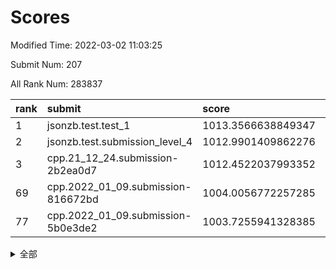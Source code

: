 # Scores

Modified Time: 2022-03-02 11:03:25

Submit Num: 207

All Rank Num: 283837

| rank |               submit               |       score        |       sigma        | pk_num |
| :--- | :--------------------------------- | :----------------- | :----------------- | :----- |
| 1    | jsonzb.test.test_1                 | 1013.3566638849347 | 0.7929407883424506 | 5484   |
| 2    | jsonzb.test.submission_level_4     | 1012.9901409862276 | 0.8244798492024343 | 5491   |
| 3    | cpp.21_12_24.submission-2b2ea0d7   | 1012.4522037993352 | 0.809057776021697  | 5483   |
| 69   | cpp.2022_01_09.submission-816672bd | 1004.0056772257285 | 0.7276370931517177 | 5482   |
| 77   | cpp.2022_01_09.submission-5b0e3de2 | 1003.7255941328385 | 0.7139350634771733 | 5488   |


<details>
<summary>全部</summary>

| rank |                 submit                 |       score        |       sigma        | pk_num |
| :--- | :------------------------------------- | :----------------- | :----------------- | :----- |
| 1    | jsonzb.test.test_1                     | 1013.3566638849347 | 0.7929407883424506 | 5484   |
| 2    | jsonzb.test.submission_level_4         | 1012.9901409862276 | 0.8244798492024343 | 5491   |
| 3    | cpp.21_12_24.submission-2b2ea0d7       | 1012.4522037993352 | 0.809057776021697  | 5483   |
| 4    | gobigger.level_3.submission_level_3_15 | 1011.4682093481649 | 0.7788866611324896 | 5482   |
| 5    | gobigger.level_3.submission_level_3_10 | 1011.3243917770855 | 0.763572150950777  | 5484   |
| 6    | gobigger.level_3.submission_level_3_44 | 1011.0985729976547 | 0.7853794393778902 | 5492   |
| 7    | gobigger.level_3.submission_level_3_19 | 1010.9088545864049 | 0.7565312783580951 | 5491   |
| 8    | gobigger.level_3.submission_level_3_31 | 1010.7701890656223 | 0.7543454493557468 | 5484   |
| 9    | gobigger.level_3.submission_level_3_35 | 1010.7456050251959 | 0.7534702441292025 | 5484   |
| 10   | gobigger.level_3.submission_level_3_8  | 1010.7267436013196 | 0.7855258740166551 | 5485   |
| 11   | gobigger.level_3.submission_level_3_40 | 1010.7036718939056 | 0.7630220767263186 | 5487   |
| 12   | gobigger.level_3.submission_level_3_33 | 1010.6748327958002 | 0.7726688226642228 | 5492   |
| 13   | gobigger.level_3.submission_level_3_20 | 1010.6439257596976 | 0.7670708713380407 | 5481   |
| 14   | gobigger.level_3.submission_level_3_25 | 1010.6035325345043 | 0.7735647062134031 | 5480   |
| 15   | gobigger.level_3.submission_level_3_1  | 1010.4854356923031 | 0.7570738592422511 | 5483   |
| 16   | gobigger.level_3.submission_level_3_7  | 1010.4803467653857 | 0.7557535325607425 | 5493   |
| 17   | gobigger.level_3.submission_level_3_32 | 1010.4154250325499 | 0.7548368553031994 | 5487   |
| 18   | gobigger.level_3.submission_level_3_24 | 1010.3931595643153 | 0.7549899028610342 | 5492   |
| 19   | gobigger.level_3.submission_level_3_2  | 1010.39301063029   | 0.7453285719808592 | 5492   |
| 20   | gobigger.level_3.submission_level_3_12 | 1010.3441878677042 | 0.7638855536804403 | 5485   |
| 21   | gobigger.level_3.submission_level_3_42 | 1010.1830259940431 | 0.7671011777551627 | 5481   |
| 22   | gobigger.level_3.submission_level_3_36 | 1010.1799934555804 | 0.7602370465018291 | 5486   |
| 23   | gobigger.level_3.submission_level_3_47 | 1010.1100858270146 | 0.753375961773625  | 5484   |
| 24   | gobigger.level_3.submission_level_3_34 | 1010.1097920196086 | 0.7637273196237001 | 5486   |
| 25   | gobigger.level_3.submission_level_3_48 | 1010.1015538536051 | 0.7528640465075475 | 5485   |
| 26   | gobigger.level_3.submission_level_3_13 | 1010.0702950774395 | 0.7568856636060933 | 5487   |
| 27   | gobigger.level_3.submission_level_3_21 | 1009.8920249244667 | 0.7591581120811411 | 5487   |
| 28   | gobigger.level_3.submission_level_3_5  | 1009.7852750987238 | 0.7725203378618185 | 5485   |
| 29   | gobigger.level_3.submission_level_3_3  | 1009.7396876404028 | 0.7492005074228701 | 5486   |
| 30   | gobigger.level_3.submission_level_3_28 | 1009.7327081470621 | 0.7484092190368171 | 5486   |
| 31   | gobigger.level_3.submission_level_3_11 | 1009.7075612870659 | 0.7262681004380017 | 5482   |
| 32   | gobigger.level_3.submission_level_3_38 | 1009.6840544067155 | 0.7752410112521555 | 5486   |
| 33   | gobigger.level_3.submission_level_3_22 | 1009.6697559704994 | 0.7382347483670847 | 5482   |
| 34   | gobigger.level_3.submission_level_3_23 | 1009.6555887894178 | 0.7549084556362865 | 5482   |
| 35   | gobigger.level_3.submission_level_3_16 | 1009.6423313200081 | 0.7466252017269205 | 5483   |
| 36   | gobigger.level_3.submission_level_3_45 | 1009.6280075111998 | 0.744930120276259  | 5486   |
| 37   | gobigger.level_3.submission_level_3_0  | 1009.6136855068751 | 0.7386244150668647 | 5481   |
| 38   | gobigger.level_3.submission_level_3_41 | 1009.5967237140811 | 0.7618513180149287 | 5486   |
| 39   | gobigger.level_3.submission_level_3_9  | 1009.3840433228165 | 0.7514397541461089 | 5487   |
| 40   | gobigger.level_3.submission_level_3_27 | 1009.3531375745371 | 0.7529110098493484 | 5482   |
| 41   | gobigger.level_3.submission_level_3_37 | 1009.3499001057747 | 0.7743660787158995 | 5486   |
| 42   | gobigger.level_3.submission_level_3_30 | 1009.3407168994308 | 0.7532127666758837 | 5481   |
| 43   | gobigger.level_3.submission_level_3_29 | 1009.2035252673498 | 0.7589424307677014 | 5483   |
| 44   | gobigger.level_3.submission_level_3_26 | 1009.15956794322   | 0.7591437988471161 | 5486   |
| 45   | gobigger.level_3.submission_level_3_49 | 1009.1289072343619 | 0.747648820289694  | 5490   |
| 46   | gobigger.level_3.submission_level_3_39 | 1008.8839564780532 | 0.7602046663376499 | 5483   |
| 47   | gobigger.level_3.submission_level_3_18 | 1008.8258040590304 | 0.7549295424974434 | 5481   |
| 48   | gobigger.level_3.submission_level_3_46 | 1008.8210510446323 | 0.729795552203113  | 5489   |
| 49   | gobigger.level_3.submission_level_3_14 | 1008.794454155923  | 0.7497467308351511 | 5477   |
| 50   | gobigger.level_3.submission_level_3_4  | 1008.7468237464357 | 0.7544163537166878 | 5485   |
| 51   | gobigger.level_3.submission_level_3_17 | 1008.2414237990985 | 0.7451192843478607 | 5492   |
| 52   | gobigger.level_3.submission_level_3_43 | 1008.0263382445547 | 0.7477140893324068 | 5493   |
| 53   | gobigger.level_3.submission_level_3_6  | 1007.8082697533241 | 0.7383327347383991 | 5484   |
| 54   | gobigger.level_1.submission_level_1_22 | 1005.4756385204345 | 0.7351864494133373 | 5483   |
| 55   | gobigger.level_1.submission_level_1_26 | 1004.9990842639438 | 0.7413128848029268 | 5478   |
| 56   | gobigger.level_1.submission_level_1_30 | 1004.8363471237426 | 0.7224819196988341 | 5483   |
| 57   | gobigger.level_1.submission_level_1_31 | 1004.8089372546708 | 0.7153900330276289 | 5485   |
| 58   | gobigger.level_1.submission_level_1_33 | 1004.4351536442541 | 0.71215440541743   | 5487   |
| 59   | gobigger.level_1.submission_level_1_39 | 1004.4121423766294 | 0.7157137602159186 | 5488   |
| 60   | gobigger.level_1.submission_level_1_11 | 1004.346514289428  | 0.7386186347062401 | 5483   |
| 61   | gobigger.level_1.submission_level_1_23 | 1004.2800897473617 | 0.7163081765900083 | 5480   |
| 62   | gobigger.level_1.submission_level_1_18 | 1004.2659470551157 | 0.7220110546149966 | 5482   |
| 63   | gobigger.level_1.submission_level_1_19 | 1004.1454219212795 | 0.7179078561343837 | 5484   |
| 64   | gobigger.level_1.submission_level_1_7  | 1004.1338462562799 | 0.7305150720856445 | 5490   |
| 65   | gobigger.level_1.submission_level_1_35 | 1004.1283236573888 | 0.7120050175953606 | 5484   |
| 66   | gobigger.level_1.submission_level_1_12 | 1004.0687916216708 | 0.7270035360098611 | 5486   |
| 67   | gobigger.level_1.submission_level_1_25 | 1004.0552568345308 | 0.7136021614880632 | 5491   |
| 68   | gobigger.level_1.submission_level_1_43 | 1004.0151078015598 | 0.716585726062199  | 5485   |
| 69   | cpp.2022_01_09.submission-816672bd     | 1004.0056772257285 | 0.7276370931517177 | 5482   |
| 70   | gobigger.level_1.submission_level_1_13 | 1003.9917662979411 | 0.7170118358806341 | 5484   |
| 71   | gobigger.level_1.submission_level_1_48 | 1003.9660293430009 | 0.715964466807737  | 5482   |
| 72   | gobigger.level_1.submission_level_1_38 | 1003.9477313590003 | 0.720281727843435  | 5482   |
| 73   | gobigger.level_1.submission_level_1_49 | 1003.8601307478998 | 0.7183467076708432 | 5480   |
| 74   | gobigger.level_1.submission_level_1_10 | 1003.832293602915  | 0.7141021472132992 | 5485   |
| 75   | gobigger.level_1.submission_level_1_2  | 1003.7738974434852 | 0.7255285193643339 | 5486   |
| 76   | gobigger.level_1.submission_level_1_27 | 1003.7313025996774 | 0.7270612730944709 | 5479   |
| 77   | cpp.2022_01_09.submission-5b0e3de2     | 1003.7255941328385 | 0.7139350634771733 | 5488   |
| 78   | gobigger.level_1.submission_level_1_20 | 1003.7081573939798 | 0.7118312354204834 | 5484   |
| 79   | gobigger.level_1.submission_level_1_17 | 1003.7057007110554 | 0.731559572737924  | 5490   |
| 80   | gobigger.level_1.submission_level_1_46 | 1003.6990988177715 | 0.7175928141639349 | 5487   |
| 81   | gobigger.level_1.submission_level_1_24 | 1003.6867891170195 | 0.7135182491165681 | 5488   |
| 82   | gobigger.level_1.submission_level_1_5  | 1003.6598404412418 | 0.7195613249264821 | 5489   |
| 83   | gobigger.level_1.submission_level_1_1  | 1003.6284414419513 | 0.7153771329200845 | 5484   |
| 84   | gobigger.level_1.submission_level_1_15 | 1003.5731506223947 | 0.7093864004042403 | 5487   |
| 85   | gobigger.level_1.submission_level_1_21 | 1003.5271435167234 | 0.7203700965186407 | 5487   |
| 86   | gobigger.level_1.submission_level_1_36 | 1003.3988607862891 | 0.7164770943290895 | 5486   |
| 87   | gobigger.level_1.submission_level_1_16 | 1003.3662357905125 | 0.7134735310807564 | 5488   |
| 88   | gobigger.level_1.submission_level_1_28 | 1003.3506315882036 | 0.7129239480292616 | 5483   |
| 89   | gobigger.level_1.submission_level_1_6  | 1003.3310310983035 | 0.7045953799443063 | 5480   |
| 90   | gobigger.level_1.submission_level_1_32 | 1003.3150230723513 | 0.705018671321026  | 5485   |
| 91   | gobigger.level_1.submission_level_1_41 | 1003.1861630412883 | 0.7177064496316381 | 5484   |
| 92   | gobigger.level_1.submission_level_1_47 | 1003.1771447450573 | 0.7162357142769643 | 5481   |
| 93   | gobigger.level_1.submission_level_1_37 | 1003.1753872577411 | 0.7137441888364748 | 5486   |
| 94   | gobigger.level_1.submission_level_1_14 | 1003.1733885808801 | 0.7083536792774496 | 5485   |
| 95   | gobigger.level_1.submission_level_1_0  | 1003.1283526214459 | 0.7154263191939848 | 5487   |
| 96   | gobigger.level_1.submission_level_1_29 | 1003.0031714300155 | 0.7168806864137985 | 5475   |
| 97   | gobigger.level_1.submission_level_1_44 | 1002.9862450325909 | 0.718952042231467  | 5483   |
| 98   | gobigger.level_1.submission_level_1_40 | 1002.6452997712605 | 0.7125136239542087 | 5490   |
| 99   | gobigger.level_1.submission_level_1_4  | 1002.6346600747399 | 0.7041419803672607 | 5481   |
| 100  | gobigger.level_1.submission_level_1_34 | 1002.1718398299939 | 0.7077486952266668 | 5481   |
| 101  | gobigger.level_1.submission_level_1_42 | 1002.133125992812  | 0.7313113248069897 | 5490   |
| 102  | gobigger.level_1.submission_level_1_9  | 1002.0395639502707 | 0.7159634232275426 | 5481   |
| 103  | gobigger.level_1.submission_level_1_3  | 1001.8604036757982 | 0.7177861698207362 | 5486   |
| 104  | gobigger.level_1.submission_level_1_8  | 1001.800757396626  | 0.7109406935825676 | 5474   |
| 105  | gobigger.level_1.submission_level_1_45 | 1001.1854891596205 | 0.7119270461023091 | 5486   |
| 106  | gobigger.random.submission_random_39   | 997.9437346739079  | 0.7115013453604515 | 5484   |
| 107  | gobigger.random.submission_random_13   | 997.7301880061749  | 0.6992165832504754 | 5480   |
| 108  | gobigger.random.submission_random_5    | 997.4211945338167  | 0.7173973258068567 | 5485   |
| 109  | gobigger.random.submission_random_9    | 997.047278669249   | 0.7023010584540679 | 5488   |
| 110  | gobigger.random.submission_random_29   | 996.7690244717079  | 0.7063418407046002 | 5485   |
| 111  | gobigger.random.submission_random_46   | 996.7217494857376  | 0.7156941463862636 | 5485   |
| 112  | gobigger.random.submission_random_10   | 996.6489922431434  | 0.7189154721007877 | 5483   |
| 113  | gobigger.random.submission_random_19   | 996.6190583516133  | 0.710641333606906  | 5474   |
| 114  | gobigger.random.submission_random_0    | 996.5207625790705  | 0.703919768685297  | 5485   |
| 115  | gobigger.random.submission_random_34   | 996.509052819373   | 0.713110256619723  | 5483   |
| 116  | gobigger.random.submission_random_30   | 996.4640043786499  | 0.7074804559491444 | 5485   |
| 117  | gobigger.random.submission_random_15   | 996.4171535811009  | 0.7116309952617692 | 5480   |
| 118  | gobigger.random.submission_random_43   | 996.4086120669909  | 0.7085787103728948 | 5486   |
| 119  | gobigger.random.submission_random_25   | 996.2708857873452  | 0.7050288498036318 | 5481   |
| 120  | gobigger.random.submission_random_3    | 996.2648211431049  | 0.7112442366569692 | 5485   |
| 121  | gobigger.random.submission_random_7    | 996.1969242290231  | 0.7175090807626536 | 5485   |
| 122  | gobigger.random.submission_random_45   | 996.1566537368865  | 0.7148381552754074 | 5487   |
| 123  | gobigger.random.submission_random_17   | 996.1328794478962  | 0.7151516184113604 | 5483   |
| 124  | gobigger.random.submission_random_40   | 996.1252472437806  | 0.7116525863656762 | 5486   |
| 125  | gobigger.random.submission_random_31   | 996.1197183784266  | 0.7112076385881235 | 5486   |
| 126  | gobigger.random.submission_random_11   | 996.0844279222837  | 0.7109208091194694 | 5485   |
| 127  | gobigger.random.submission_random_22   | 996.0797552816057  | 0.7038408304441781 | 5483   |
| 128  | gobigger.random.submission_random_48   | 996.0713077789006  | 0.7169062385044465 | 5481   |
| 129  | gobigger.random.submission_random_32   | 996.0606828897448  | 0.7158384212004586 | 5490   |
| 130  | gobigger.random.submission_random_4    | 996.0175884860143  | 0.7250461370929394 | 5489   |
| 131  | gobigger.random.submission_random_8    | 995.9629109846726  | 0.7092233187568684 | 5484   |
| 132  | gobigger.random.submission_random_27   | 995.9341145344849  | 0.7164722999041897 | 5484   |
| 133  | gobigger.random.submission_random_20   | 995.9186298113539  | 0.718696670419752  | 5487   |
| 134  | gobigger.random.submission_random_49   | 995.9127878260834  | 0.7232865389015262 | 5485   |
| 135  | gobigger.random.submission_random_42   | 995.8874641142584  | 0.7211800394639079 | 5480   |
| 136  | gobigger.random.submission_random_12   | 995.8480513559963  | 0.704168145852207  | 5486   |
| 137  | gobigger.random.submission_random_16   | 995.8203867045015  | 0.7179540213082162 | 5489   |
| 138  | gobigger.random.submission_random_33   | 995.7288909197503  | 0.7174962697843152 | 5485   |
| 139  | gobigger.random.submission_random_18   | 995.6460757212616  | 0.6987752246358399 | 5485   |
| 140  | gobigger.random.submission_random_26   | 995.6431946350716  | 0.7274165073298117 | 5483   |
| 141  | gobigger.random.submission_random_44   | 995.5709210367604  | 0.7196572874951677 | 5487   |
| 142  | gobigger.random.submission_random_28   | 995.5362770303849  | 0.7111082010730732 | 5483   |
| 143  | gobigger.random.submission_random_47   | 995.514406209924   | 0.7114922485261813 | 5485   |
| 144  | gobigger.random.submission_random_24   | 995.4156491403782  | 0.7113872976430452 | 5486   |
| 145  | gobigger.random.submission_random_41   | 995.3887342346442  | 0.7185261470134876 | 5483   |
| 146  | gobigger.random.submission_random_37   | 995.2821805013182  | 0.7147545976336319 | 5485   |
| 147  | gobigger.random.submission_random_23   | 995.2810739875921  | 0.7293631534027638 | 5487   |
| 148  | gobigger.random.submission_random_21   | 995.2570659526177  | 0.7154101505339014 | 5480   |
| 149  | gobigger.random.submission_random_6    | 995.2433837518304  | 0.7129531647619302 | 5482   |
| 150  | gobigger.random.submission_random_1    | 995.2252708024092  | 0.7066631863716529 | 5486   |
| 151  | gobigger.random.submission_random_14   | 995.1851470886426  | 0.6959821686678485 | 5484   |
| 152  | gobigger.random.submission_random_36   | 995.1578153514253  | 0.7087755882355791 | 5483   |
| 153  | gobigger.random.submission_random_38   | 995.0406662335951  | 0.7147767095739359 | 5483   |
| 154  | gobigger.random.submission_random_2    | 994.6704782495847  | 0.712504284361576  | 5483   |
| 155  | gobigger.random.submission_random_35   | 994.2091273030718  | 0.7158124510173721 | 5484   |
| 156  | gobigger.level_2.submission_level_2_19 | 993.3812283305259  | 0.7214237917051061 | 5485   |
| 157  | gobigger.level_2.submission_level_2_3  | 993.3809168469087  | 0.7299340708839815 | 5480   |
| 158  | gobigger.level_2.submission_level_2_0  | 993.3530575138155  | 0.7411783683900158 | 5487   |
| 159  | gobigger.level_2.submission_level_2_6  | 993.2730450736218  | 0.7626992808574673 | 5484   |
| 160  | gobigger.level_2.submission_level_2_17 | 993.1170137211349  | 0.7504349455720524 | 5492   |
| 161  | gobigger.level_2.submission_level_2_21 | 993.1161372425158  | 0.7461568628449011 | 5485   |
| 162  | gobigger.level_2.submission_level_2_47 | 993.0446655655219  | 0.747953370471981  | 5480   |
| 163  | gobigger.level_2.submission_level_2_10 | 993.0328770161206  | 0.7300961788918419 | 5486   |
| 164  | gobigger.level_2.submission_level_2_18 | 993.0042772509     | 0.7323362898028202 | 5481   |
| 165  | gobigger.level_2.submission_level_2_27 | 992.8498296855159  | 0.7477986875886575 | 5487   |
| 166  | gobigger.level_2.submission_level_2_8  | 992.8293789113502  | 0.7311912775871532 | 5489   |
| 167  | gobigger.level_2.submission_level_2_23 | 992.6767467881657  | 0.7422114514851458 | 5485   |
| 168  | gobigger.level_2.submission_level_2_41 | 992.6701951051584  | 0.7472525794793999 | 5486   |
| 169  | gobigger.level_2.submission_level_2_35 | 992.5694374252582  | 0.7516007468841782 | 5483   |
| 170  | gobigger.level_2.submission_level_2_38 | 992.5274591969396  | 0.7299999456139561 | 5486   |
| 171  | gobigger.level_2.submission_level_2_48 | 992.4515756991449  | 0.7351960610135709 | 5484   |
| 172  | gobigger.level_2.submission_level_2_7  | 992.4048348094617  | 0.7388823507123925 | 5480   |
| 173  | gobigger.level_2.submission_level_2_4  | 992.3869106726278  | 0.7345836729595117 | 5486   |
| 174  | gobigger.level_2.submission_level_2_24 | 992.3322622460128  | 0.7619547528667561 | 5481   |
| 175  | gobigger.level_2.submission_level_2_15 | 992.1052466334113  | 0.7400098809956576 | 5486   |
| 176  | gobigger.level_2.submission_level_2_22 | 992.0576867299078  | 0.7298804133626738 | 5485   |
| 177  | gobigger.level_2.submission_level_2_20 | 992.039364020339   | 0.7386446260071    | 5483   |
| 178  | gobigger.level_2.submission_level_2_29 | 991.963749606611   | 0.7614019884789719 | 5486   |
| 179  | gobigger.level_2.submission_level_2_2  | 991.8519048132425  | 0.7311306303936888 | 5485   |
| 180  | gobigger.level_2.submission_level_2_32 | 991.8435428479816  | 0.7482609999492891 | 5485   |
| 181  | gobigger.level_2.submission_level_2_9  | 991.8414662602626  | 0.7630573546301067 | 5481   |
| 182  | gobigger.level_2.submission_level_2_12 | 991.7375000221044  | 0.7542588069958778 | 5488   |
| 183  | gobigger.level_2.submission_level_2_25 | 991.7357922814875  | 0.7618375826193468 | 5484   |
| 184  | gobigger.level_2.submission_level_2_36 | 991.7347207328286  | 0.7604390460151377 | 5487   |
| 185  | gobigger.level_2.submission_level_2_44 | 991.7079581911375  | 0.7498916430514596 | 5485   |
| 186  | gobigger.level_2.submission_level_2_34 | 991.6838948870462  | 0.7616437679315139 | 5491   |
| 187  | gobigger.level_2.submission_level_2_33 | 991.6681238845412  | 0.7476454509910407 | 5485   |
| 188  | gobigger.level_2.submission_level_2_11 | 991.543433291036   | 0.7395982576752869 | 5484   |
| 189  | gobigger.level_2.submission_level_2_28 | 991.5322034898904  | 0.7492374656272004 | 5488   |
| 190  | gobigger.level_2.submission_level_2_14 | 991.4201593093919  | 0.7481982475190715 | 5481   |
| 191  | gobigger.level_2.submission_level_2_31 | 991.3848427389235  | 0.7571413741530993 | 5488   |
| 192  | gobigger.level_2.submission_level_2_1  | 991.309834292657   | 0.7404222951270572 | 5485   |
| 193  | gobigger.level_2.submission_level_2_30 | 991.1861363671132  | 0.749398585403023  | 5491   |
| 194  | gobigger.level_2.submission_level_2_42 | 991.1472209225518  | 0.7584652794781709 | 5491   |
| 195  | gobigger.level_2.submission_level_2_40 | 991.1327358824454  | 0.7613641262581272 | 5489   |
| 196  | gobigger.level_2.submission_level_2_45 | 991.1213968650749  | 0.7655307113952459 | 5483   |
| 197  | gobigger.level_2.submission_level_2_49 | 991.0324006920885  | 0.7608399429938052 | 5482   |
| 198  | gobigger.level_2.submission_level_2_37 | 991.0226660394271  | 0.7695768254550036 | 5480   |
| 199  | gobigger.level_2.submission_level_2_39 | 990.9372679030247  | 0.7749013514350044 | 5489   |
| 200  | gobigger.level_2.submission_level_2_43 | 990.9307630884268  | 0.7532409155342038 | 5480   |
| 201  | gobigger.level_2.submission_level_2_16 | 990.8271394961577  | 0.7540391481823404 | 5481   |
| 202  | gobigger.level_2.submission_level_2_5  | 990.6840202368289  | 0.7524179162177397 | 5483   |
| 203  | gobigger.level_2.submission_level_2_26 | 990.4164942950056  | 0.7868256039424877 | 5486   |
| 204  | gobigger.level_2.submission_level_2_13 | 990.1797289135186  | 0.775681889193822  | 5483   |
| 205  | gobigger.level_2.submission_level_2_46 | 989.8346424632706  | 0.7776300148540901 | 5489   |
| 206  | gobigger.none.submission_none_0        | 977.4565730830711  | 1.3036917117413156 | 5483   |
| 207  | gobigger.none.submission_none_1        | 975.6303219055511  | 1.5162202671378142 | 5487   |

</details>